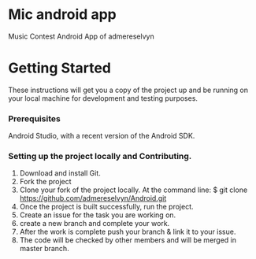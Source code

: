 # Mic android app #

Music Contest Android App of admereselvyn

# Getting Started #
These instructions will get you a copy of the project up and be running on your local machine for development and testing purposes.

### Prerequisites ###
Android Studio, with a recent version of the Android SDK.

### Setting up the project locally and Contributing. ###
1. Download and install Git.
2. Fork the project
3. Clone your fork of the project locally. At the command line:
$ git clone https://github.com/admereselvyn/Android.git
4. Once the project is built successfully, run the project.
5. Create an issue for the task you are working on.
6. create a new branch and complete your work.
7. After the work is complete push your branch & link it to your issue.
8. The code will be checked by other members and will be merged in master branch.
